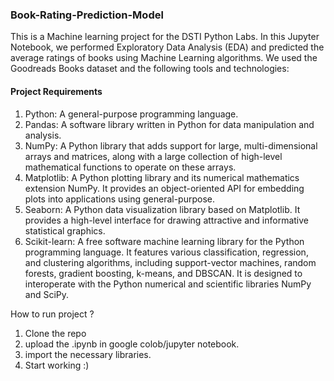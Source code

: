 ### Book-Rating-Prediction-Model
This is a Machine learning project for the DSTI Python Labs. In this Jupyter Notebook, we performed Exploratory Data Analysis (EDA) and predicted the average ratings of books using Machine Learning algorithms. We used the Goodreads Books dataset and the following tools and technologies:

#### Project Requirements

1) Python: A general-purpose programming language.
2) Pandas: A software library written in Python for data manipulation and analysis.
3) NumPy: A Python library that adds support for large, multi-dimensional arrays and matrices, along with a large collection of high-level mathematical functions to operate on these arrays.
4) Matplotlib: A Python plotting library and its numerical mathematics extension NumPy. It provides an object-oriented API for embedding plots into applications using general-purpose.
5) Seaborn: A Python data visualization library based on Matplotlib. It provides a high-level interface for drawing attractive and informative statistical graphics.
7) Scikit-learn: A free software machine learning library for the Python programming language. It features various classification, regression, and clustering algorithms, including support-vector machines, random forests, gradient boosting, k-means, and DBSCAN. It is designed to interoperate with the Python numerical and scientific libraries NumPy and SciPy.

How to run project ?

1) Clone the repo
2) upload the .ipynb in google colob/jupyter notebook.
3) import the necessary libraries.
4) Start working :)


